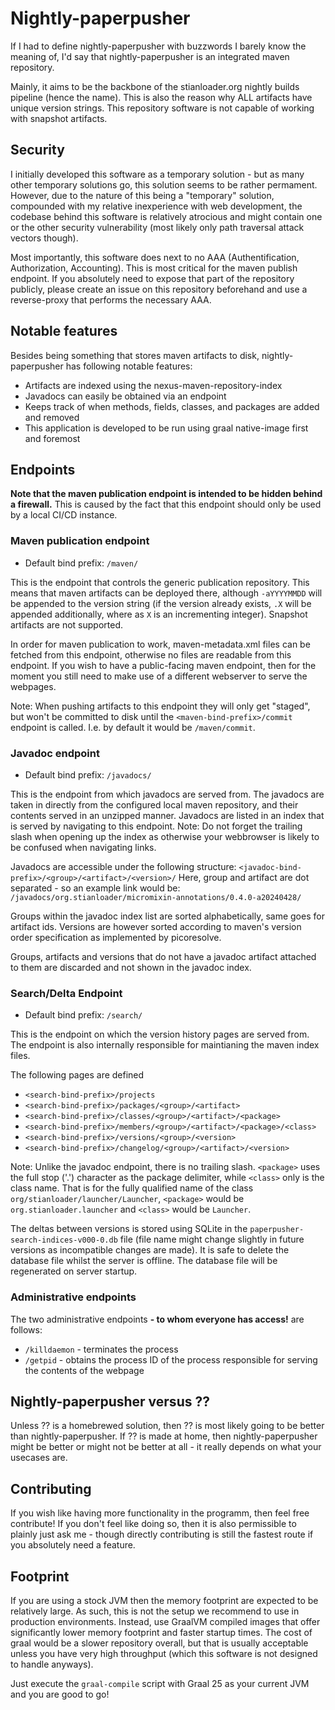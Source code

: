 # Nightly-paperpusher

If I had to define nightly-paperpusher with buzzwords I barely know the meaning of,
I'd say that nightly-paperpusher is an integrated maven repository.

Mainly, it aims to be the backbone of the stianloader.org nightly builds pipeline
(hence the name). This is also the reason why ALL artifacts have unique version strings.
This repository software is not capable of working with snapshot artifacts.

## Security

I initially developed this software as a temporary solution - but as many other
temporary solutions go, this solution seems to be rather permament.
However, due to the nature of this being a "temporary" solution, compounded
with my relative inexperience with web development, the codebase behind this
software is relatively atrocious and might contain one or the other security
vulnerability (most likely only path traversal attack vectors though).

Most importantly, this software does next to no AAA (Authentification,
Authorization, Accounting). This is most critical for the maven publish endpoint.
If you absolutely need to expose that part of the repository publicly, please
create an issue on this repository beforehand and use a reverse-proxy
that performs the necessary AAA.

## Notable features

Besides being something that stores maven artifacts to disk, nightly-paperpusher has
following notable features:

- Artifacts are indexed using the nexus-maven-repository-index
- Javadocs can easily be obtained via an endpoint
- Keeps track of when methods, fields, classes, and packages are added and removed
- This application is developed to be run using graal native-image first and foremost

## Endpoints

**Note that the maven publication endpoint is intended to be hidden behind a firewall.**
This is caused by the fact that this endpoint should only be used by a
local CI/CD instance.

### Maven publication endpoint

- Default bind prefix: `/maven/`

This is the endpoint that controls the generic publication repository.
This means that maven artifacts can be deployed there, although `-aYYYYMMDD`
will be appended to the version string (if the version already exists, `.X`
will be appended additionally, where as `X` is an incrementing integer).
Snapshot artifacts are not supported.

In order for maven publication to work, maven-metadata.xml files can be fetched
from this endpoint, otherwise no files are readable from this endpoint.
If you wish to have a public-facing maven endpoint, then for the moment
you still need to make use of a different webserver to serve the webpages.

Note: When pushing artifacts to this endpoint they will only get "staged",
but won't be committed to disk until the `<maven-bind-prefix>/commit` endpoint
is called. I.e. by default it would be `/maven/commit`.

### Javadoc endpoint

- Default bind prefix: `/javadocs/`

This is the endpoint from which javadocs are served from.
The javadocs are taken in directly from the configured local maven
repository, and their contents served in an unzipped manner.
Javadocs are listed in an index that is served by navigating to this
endpoint. Note: Do not forget the trailing slash when opening
up the index as otherwise your webbrowser is likely to be confused when
navigating links. 

Javadocs are accessible under the following structure:
`<javadoc-bind-prefix>/<group>/<artifact>/<version>/`
Here, group and artifact are dot separated - so an example link would be:
`/javadocs/org.stianloader/micromixin-annotations/0.4.0-a20240428/`

Groups within the javadoc index list are sorted alphabetically,
same goes for artifact ids. Versions are however sorted according to
maven's version order specification as implemented by picoresolve.

Groups, artifacts and versions that do not have a javadoc
artifact attached to them are discarded and not shown in the javadoc index.

### Search/Delta Endpoint

- Default bind prefix: `/search/`

This is the endpoint on which the version history pages are served from.
The endpoint is also internally responsible for maintianing the maven index files.

The following pages are defined
- `<search-bind-prefix>/projects`
- `<search-bind-prefix>/packages/<group>/<artifact>`
- `<search-bind-prefix>/classes/<group>/<artifact>/<package>`
- `<search-bind-prefix>/members/<group>/<artifact>/<package>/<class>`
- `<search-bind-prefix>/versions/<group>/<version>`
- `<search-bind-prefix>/changelog/<group>/<artifact>/<version>`

Note: Unlike the javadoc endpoint, there is no trailing slash.
`<package>` uses the full stop ('.') character as the package delimiter,
while `<class>` only is the class name. That is for the fully qualified name
of the class `org/stianloader/launcher/Launcher`, `<package>` would be
`org.stianloader.launcher` and `<class>` would be `Launcher`.

The deltas between versions is stored using SQLite in the
`paperpusher-search-indices-v000-0.db` file (file name might
change slightly in future versions as incompatible changes are made).
It is safe to delete the database file whilst the server is offline.
The database file will be regenerated on server startup.

### Administrative endpoints

The two administrative endpoints **- to whom everyone has access!** are follows:

- `/killdaemon` - terminates the process
- `/getpid` - obtains the process ID of the process responsible for serving
 the contents of the webpage

## Nightly-paperpusher versus ??

Unless ?? is a homebrewed solution, then ?? is most likely going to be better
than nightly-paperpusher. If ?? is made at home, then nightly-paperpusher might
be better or might not be better at all - it really depends on what your usecases
are.

## Contributing

If you wish like having more functionality in the programm, then feel free
contribute! If you don't feel like doing so, then it is also permissible to
plainly just ask me - though directly contributing is still the fastest route if you
absolutely need a feature.

## Footprint

If you are using a stock JVM then the memory footprint are expected to
be relatively large. As such, this is not the setup we recommend to use in
production environments. Instead, use GraalVM compiled images that offer
significantly lower memory footprint and faster startup times.
The cost of graal would be a slower repository overall, but that is usually
acceptable unless you have very high throughput (which this software is not designed
to handle anyways).

Just execute the `graal-compile` script with Graal 25 as your current JVM and
you are good to go!
